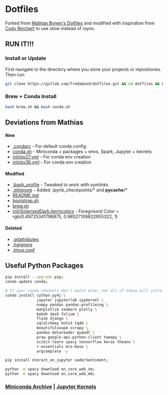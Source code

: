 # Dotfiles

Forked from [Mathias Bynen's Dotfiles](https://github.com/mathiasbynens/dotfiles) and modified with inspiration from [Cody Reichert](https://github.com/CodyReichert/dotfiles/blob/master/install.sh) to use stow instead of rsync.

## RUN IT!!!

### Install or Update
First navigate to the directory where you store your projects or repositories. Then run:
```bash
git clone https://gitlab.com/fredabood/dotfiles.git && cd dotfiles && bash bootstrap.sh
```

### Brew + Conda Install
```bash
bash brew.sh && bash conda.sh
```

## Deviations from Mathias
#### New
* [.condarc](./conda/.condarc) - For default conda config
* [conda.sh](./conda.sh) - Miniconda + packages + envs, Spark, Jupyter + kernels
* [init/py27.yml](./bash/init/py27.yml) - For conda env creation
* [init/py36.yml](./bash/init/py36.yml) - For conda env creation

#### Modified
* [.bash_profile](./home/.bash_profile) - Tweaked to work with symlinks
* [.gitignore](./home/.gitignore) - Added .ipynb_checkpoints/* and __pycache__/*
* [README.md](./README.md)
* [bootstrap.sh](./bootstrap.sh)
* [brew.sh](./brew.sh)
* [init/SolarizedDark.itermcolors](./init/SolarizedDark.itermcolors) - Foreground Color = rgb(0.49725341796875, 0.98527109622955322, 1)

#### Deleted
* [.gitattributes](./.gitattributes)
* [.hgignore](./.hgignore)
* [.tmux.conf](./.tmux.conf)

## Useful Python Packages
```bash
pip install --upgrade pip;
conda update conda;

# If your conda channels don't match mine, not all of these will install with conda.
conda install cython py4j \
              jupyter jupyterlab ipykernel \
              numpy pandas pandas-profileing \
              matplotlib seaborn plotly \
              bokeh dash folium \
              flask django \
              sqlalchemy boto3 tqdm \
              beautifulsoup4 scrapy \
              pandas-datareader quandl \
              praw google-api-python-client tweepy \
              scikit-learn spacy tensorflow keras theano \
              r-essentials mro-base \
              argcomplete -y

pip install nteract_on_jupyter vaderSentiment;

python -m spacy download en_core_web_sm;
python -m spacy download en_core_web_md;
```

### [Miniconda Archive](https://repo.continuum.io/miniconda/) | [Jupyter Kernels](https://github.com/jupyter/jupyter/wiki/Jupyter-kernels)
